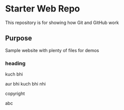 # Starter Web Repo

This repository is for showing how Git and GitHub work

## Purpose

Sample website with plenty of files for demos

### heading
kuch bhi

aur bhi kuch bhi nhi

copyright

abc